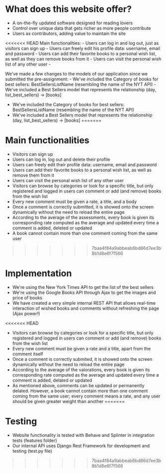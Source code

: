 # What does this website offer?
- A on-the-fly updated software designed for reading lovers
- Control over unique data that gets richer as more people contribute
- Users as contributors, adding value to maintain the site


<<<<<<< HEAD
Main functionalities:
    - Users can log in and log out, just as visitors can sign up
    - Users can freely edit his profile data: username, email and password
    - Users can add their favorite books to a personal wish list, as well as they can remove books from it
    - Users can visit the personal wish list of any other user
    - 

We've made a few changes to the models of our application since we submitted the pre-assignment:
    - We've included the Category of books for best sellers: BestSellersListName (resembling the name of the NYT API)
    - We've included a Best Sellers model that represents the relationship (day, list_best_sellers) -> [books]


- We've included the Category of books for best sellers: BestSellersListName (resembling the name of the NYT API)
- We've included a Best Sellers model that represents the relationship (day, list_best_sellers) -> [books]
=======
# Main functionalities
- Visitors can sign up
- Users can log in, log out and delete their profile
- Users can freely edit their profile data: username, email and password
- Users can add their favorite books to a personal wish list, as well as remove them from it
- Users can visit the personal wish list of any other user
- Visitors can browse by categories or look for a specific title, but only registered and logged in users can comment or add (and remove) books from the wish list
- Every new comment must be given a rate, a title, and a body
- Once a comment is correctly submitted, it is showed onto the screen dynamically without the need to reload the entire page
- According to the average of the assessments, every book is given its corresponding rate computed as the average and updated every time a comment is added, deleted or updated
- A book cannot contain more than one comment coming from the same user
>>>>>>> 7baa4f84a9abbeab6bd86d7ee3b8b1d8e6f7f566

# Implementation
- We're using the New York Times API to get the list of the best sellers
- We're using the Google Books API through Ajax to get the images and price of books
- We have created a very simple internal REST API that allows real-time interaction of wished books and comments without refreshing the page (Ajax power!)

<<<<<<< HEAD
- Visitors can browse by categories or look for a specific title, but only registered and logged in users can comment or add (and remove) books from the wish list
- Every new comment must be given a rate and a title, apart from the comment itself
- Once a comment is correctly submited, it is showed onto the screen dynamically without the need to reload the entire page
- According to the average of the valorations, every book is given its corresponding rate computed as the average and updated every time a comment is added, delated or updated
- As mentioned above, comments can be updated or permanently delated. However, a book cannot contain more than one comment coming from the same user; every comment means a rate, and any user should be given greater weight than another
=======
# Testing
- Website functionality is tested with Behave and Splinter in integration tests (features folder)
- Our internal API uses Django Rest Framework for development and testing (test.py file)
>>>>>>> 7baa4f84a9abbeab6bd86d7ee3b8b1d8e6f7f566
